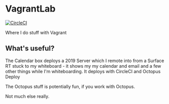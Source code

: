 # VagrantLab

[![CircleCI](https://circleci.com/gh/stopthatastronaut/VagrantLab/tree/main.svg?style=shield)](https://circleci.com/gh/stopthatastronaut/VagrantLab/tree/main)

Where I do stuff with Vagrant

## What's useful?

The Calendar box deploys a 2019 Server which I remote into from a Surface RT stuck to my whiteboard - it shows my my calendar and email and a few other things while I'm whiteboarding. It deploys with CircleCI and Octopus Deploy

The Octopus stuff is potentially fun, if you work with Octopus.

Not much else really.

